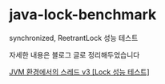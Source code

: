 # java-lock-benchmark
synchronized, ReetrantLock 성능 테스트

자세한 내용은 블로그 글로 정리해두었습니다

[JVM 환경에서의 스레드 v3 [Lock 성능 테스트]](https://pablo7.tistory.com/entry/JVM-%ED%99%98%EA%B2%BD%EC%97%90%EC%84%9C%EC%9D%98-%EC%8A%A4%EB%A0%88%EB%93%9C-v3-%EC%84%B1%EB%8A%A5-%ED%85%8C%EC%8A%A4%ED%8A%B8)
